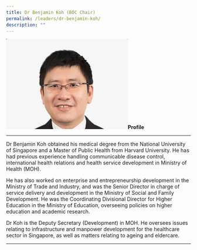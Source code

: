 ```yaml
---
title: Dr Benjamin Koh (BOC Chair)
permalink: /leaders/dr-benjamin-koh/
description: ""
---
```


![](/images/Leaders/dr%20benjamin%20koh.png)**Profile** 

* * *

Dr Benjamin Koh obtained his medical degree from the National University of Singapore and a Master of Public Health from Harvard University. He has had previous experience handling communicable disease control, international health relations and health service development in Ministry of Health (MOH). 

He has also worked on enterprise and entrepreneurship development in the Ministry of Trade and Industry, and was the Senior Director in charge of service delivery and development in the Ministry of Social and Family Development. He was the Coordinating Divisional Director for Higher Education in the Ministry of Education, overseeing policies on higher education and academic research. 

Dr Koh is the Deputy Secretary (Development) in MOH. He oversees issues relating to infrastructure and manpower development for the healthcare sector in Singapore, as well as matters relating to ageing and eldercare.

* * *